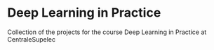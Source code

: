 # Deep Learning in Practice
Collection of the projects for the course Deep Learning in Practice at CentraleSupelec

